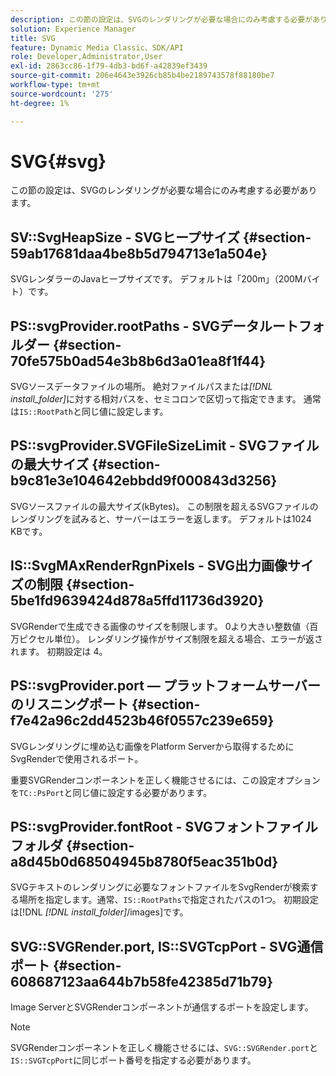 ```yaml
---
description: この節の設定は、SVGのレンダリングが必要な場合にのみ考慮する必要があります。
solution: Experience Manager
title: SVG
feature: Dynamic Media Classic、SDK/API
role: Developer,Administrator,User
exl-id: 2863cc86-1f79-4db3-bd6f-a42839ef3439
source-git-commit: 206e4643e3926cb85b4be2189743578f88180be7
workflow-type: tm+mt
source-wordcount: '275'
ht-degree: 1%

---
```


# SVG{#svg}

この節の設定は、SVGのレンダリングが必要な場合にのみ考慮する必要があります。

## SV::SvgHeapSize - SVGヒープサイズ {#section-59ab17681daa4be8b5d794713e1a504e}

SVGレンダラーのJavaヒープサイズです。 デフォルトは「200m」（200Mバイト）です。

## PS::svgProvider.rootPaths - SVGデータルートフォルダー {#section-70fe575b0ad54e3b8b6d3a01ea8f1f44}

SVGソースデータファイルの場所。 絶対ファイルパスまたは&#x200B;*[!DNL install_folder]*&#x200B;に対する相対パスを、セミコロンで区切って指定できます。 通常は`IS::RootPath`と同じ値に設定します。

## PS::svgProvider.SVGFileSizeLimit - SVGファイルの最大サイズ {#section-b9c81e3e104642ebbdd9f000843d3256}

SVGソースファイルの最大サイズ(kBytes)。 この制限を超えるSVGファイルのレンダリングを試みると、サーバーはエラーを返します。 デフォルトは1024 KBです。

## IS::SvgMAxRenderRgnPixels - SVG出力画像サイズの制限 {#section-5be1fd9639424d878a5ffd11736d3920}

SVGRenderで生成できる画像のサイズを制限します。 0より大きい整数値（百万ピクセル単位）。 レンダリング操作がサイズ制限を超える場合、エラーが返されます。 初期設定は 4。

## PS::svgProvider.port — プラットフォームサーバーのリスニングポート {#section-f7e42a96c2dd4523b46f0557c239e659}

SVGレンダリングに埋め込む画像をPlatform Serverから取得するためにSvgRenderで使用されるポート。

重要SVGRenderコンポーネントを正しく機能させるには、この設定オプションを`TC::PsPort`と同じ値に設定する必要があります。

## PS::svgProvider.fontRoot - SVGフォントファイルフォルダ {#section-a8d45b0d68504945b8780f5eac351b0d}

SVGテキストのレンダリングに必要なフォントファイルをSvgRenderが検索する場所を指定します。通常、`IS::RootPaths`で指定されたパスの1つ。 初期設定は[!DNL *[!DNL install_folder]*/images]です。

## SVG::SVGRender.port, IS::SVGTcpPort - SVG通信ポート {#section-608687123aa644b7b58fe42385d71b79}

Image ServerとSVGRenderコンポーネントが通信するポートを設定します。

>[!NOTE]
>
>SVGRenderコンポーネントを正しく機能させるには、`SVG::SVGRender.port`と`IS::SVGTcpPort`に同じポート番号を指定する必要があります。
